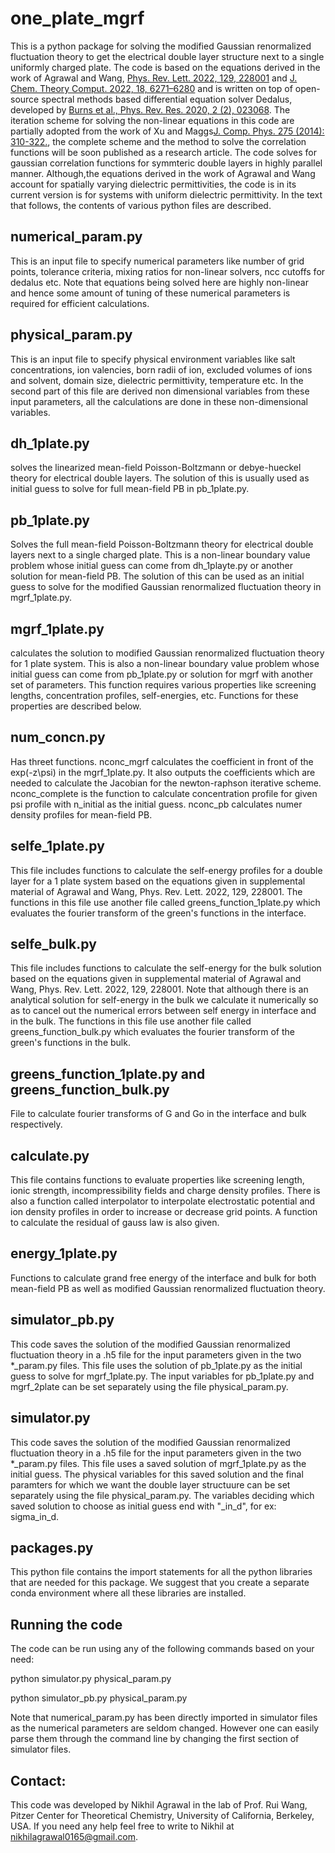 # one_plate_mgrf

This is a python package for solving the modified Gaussian renormalized fluctuation theory to get the electrical double layer structure next to a single uniformly charged plate. The code is based on the equations derived in the work of Agrawal and Wang, [Phys. Rev. Lett. 2022, 129, 228001](https://doi.org/10.1103/PhysRevLett.129.228001) and [J. Chem. Theory Comput. 2022, 18, 6271–6280](https://doi.org/10.1021/acs.jctc.2c00607) and is written on top of open-source spectral methods based differential equation solver Dedalus, developed by [Burns et al., Phys. Rev. Res. 2020, 2 (2), 023068](https://doi.org/10.1103/PhysRevResearch.2.023068). The iteration scheme for solving the non-linear equations in this code are partially adopted from the work of Xu and Maggs[J. Comp. Phys. 275 (2014): 310-322.](https://doi.org/10.1016/j.jcp.2014.07.004), the complete scheme and the method to solve the correlation functions will be soon published as a research article. The code solves for gaussian correlation functions for symmteric double layers in highly parallel manner. Although,the equations derived in the work of Agrawal and Wang account for spatially varying dielectric permittivities, the code is in its current version is for systems with uniform dielectric permittivity. In the text that follows, the contents of various python files are described.

## numerical_param.py

This is an input file to specify numerical parameters like number of grid points, tolerance criteria, mixing ratios for non-linear solvers, ncc cutoffs for dedalus etc. Note that equations being solved here are highly non-linear and hence some amount of tuning of these numerical parameters is required for efficient calculations.

## physical_param.py 

This is an input file to specify physical environment variables like salt concentrations, ion valencies, born radii of ion, excluded volumes of ions and solvent, domain size, dielectric permittivity, temperature etc. In the second part of this file are derived non dimensional variables from these input parameters, all the calculations are done in these non-dimensional variables. 

## dh_1plate.py

solves the linearized mean-field Poisson-Boltzmann or debye-hueckel theory for electrical double layers. The solution of this is usually used as initial guess to solve for full mean-field PB in pb_1plate.py.

## pb_1plate.py

Solves the full mean-field Poisson-Boltzmann theory for electrical double layers next to a single charged plate. This is a non-linear boundary value problem whose initial guess can come from dh_1playte.py or another solution for mean-field PB. The solution of this can be used as an initial guess to solve for the modified Gaussian renormalized fluctuation theory in mgrf_1plate.py. 

## mgrf_1plate.py

calculates the solution to modified Gaussian renormalized fluctuation theory for 1 plate system. This is also a non-linear boundary value problem whose initial guess can come from pb_1plate.py or solution for mgrf with another set of parameters. This function requires various properties like screening lengths, concentration profiles, self-energies, etc. Functions for these properties are described below.

## num_concn.py
Has threet functions. nconc_mgrf calculates the coefficient in front of the exp(-z\psi) in the mgrf_1plate.py. It also outputs the coefficients which are needed to calculate the Jacobian for the newton-raphson iterative scheme. nconc_complete is the function to calculate concentration profile for given psi profile with n_initial as the initial guess. nconc_pb calculates numer density profiles for mean-field PB. 

## selfe_1plate.py

This file includes functions to calculate the self-energy profiles for a double layer for a 1 plate system based on the equations given in supplemental material of Agrawal and Wang, Phys. Rev. Lett. 2022, 129, 228001. The functions in this file use another file called greens_function_1plate.py which evaluates the fourier transform of the green's functions in the interface.

## selfe_bulk.py

This file includes functions to calculate the self-energy for the bulk solution based on the equations given in supplemental material of Agrawal and Wang, Phys. Rev. Lett. 2022, 129, 228001. Note that although there is an analytical solution for self-energy in the bulk we calculate it numerically so as to cancel out the numerical errors between self energy in interface and in the bulk. The functions in this file use another file called greens_function_bulk.py which evaluates the fourier transform of the green's functions in the bulk.

## greens_function_1plate.py and greens_function_bulk.py

File to calculate fourier transforms of G and Go in the interface and bulk respectively.

## calculate.py

This file contains functions to evaluate properties like screening length, ionic strength, incompressibility fields and charge density profiles. There is also a function called interpolator to interpolate electrostatic potential and ion density profiles in order to increase or decrease grid points. A function to calculate the residual of gauss law is also given.

## energy_1plate.py

Functions to calculate grand free energy of the interface and bulk for both mean-field PB as well as modified Gaussian renormalized fluctuation theory.

## simulator_pb.py

This code saves the solution of the modified Gaussian renormalized fluctuation theory in a .h5 file for the input parameters given in the two *_param.py files. This file uses the solution of pb_1plate.py as the initial guess to solve for mgrf_1plate.py. The input variables for pb_1plate.py and mgrf_2plate can be set separately using the file physical_param.py.

## simulator.py

This code saves the solution of the modified Gaussian renormalized fluctuation theory in a .h5 file for the input parameters given in the two *_param.py files. This file uses a saved solution of mgrf_1plate.py as the initial guess. The physical variables for this saved solution and the final paramters for which we want the double layer structuure can be set separately using the file physical_param.py. The variables deciding which saved solution to choose as initial guess end with "_in_d", for ex: sigma_in_d.

## packages.py

This python file contains the import statements for all the python libraries that are needed for this package. We suggest that you create a separate conda environment where all these libraries are installed.

## Running the code

The code can be run using any of the following commands based on your need: 

python simulator.py physical_param.py

python simulator_pb.py physical_param.py

Note that numerical_param.py has been directly imported in simulator files as the numerical parameters are seldom changed. However one can easily parse them through the command line by changing the first section of simulator files.

## Contact:
This code was developed by Nikhil Agrawal in the lab of Prof. Rui Wang, Pitzer Center for Theoretical Chemistry, University of California, Berkeley, USA. If you need any help feel free to write to Nikhil at nikhilagrawal0165@gmail.com.  

